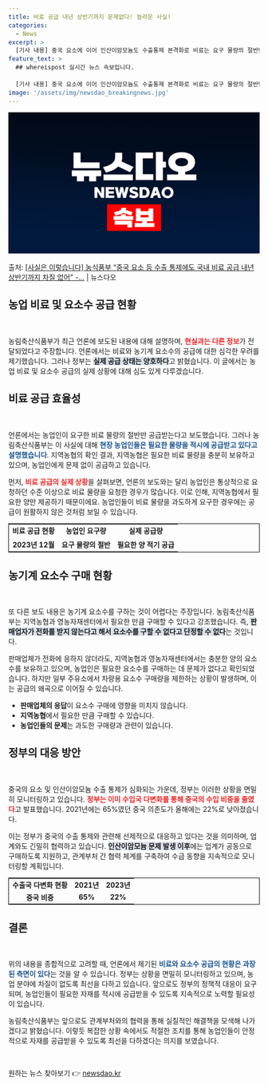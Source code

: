 ```yaml
---
title: 비료 공급 내년 상반기까지 문제없다! 놀라운 사실!
categories:
  - News
excerpt: >
  [기사 내용] 중국 요소에 이어 인산이암모늄도 수출통제 본격화로 비료는 요구 물량의 절반만 공급 받고, 농기…
feature_text: >
  ## whereispost 실시간 뉴스 속보입니다.

  [기사 내용] 중국 요소에 이어 인산이암모늄도 수출통제 본격화로 비료는 요구 물량의 절반만 공급 받고, 농기…
image: '/assets/img/newsdao_breakingnews.jpg'
---
```


![뉴스다오 속보](/assets/img/newsdao_breakingnews.jpg)

<p>출처: <a href="https://newsdao.kr/2790" rel="dofollow">[사실은 이렇습니다] 농식품부 “중국 요소 등 수출 통제에도 국내 비료 공급 내년 상반기까지 차질 없어” -…</a> | 뉴스다오</p>

<h2 data-ke-size="size26">농업 비료 및 요소수 공급 현황</h2>

<p data-ke-size="size16">&nbsp;</p>

농림축산식품부가 최근 언론에 보도된 내용에 대해 설명하며, <b><span style="color: #ee2323;">현실과는 다른 정보</span></b>가 전달되었다고 주장합니다. 언론에서는 비료와 농기계 요소수의 공급에 대한 심각한 우려를 제기했습니다. 그러나 정부는 <b><span style="background-color: #21538527;">실제 공급 상태는 양호하다</span></b>고 밝혔습니다. 이 글에서는 농업 비료 및 요소수 공급의 실제 상황에 대해 심도 있게 다루겠습니다.

<h2 data-ke-size="size26">비료 공급 효율성</h2>

<p data-ke-size="size16">&nbsp;</p>

언론에서는 농업인이 요구한 비료 물량의 절반만 공급받는다고 보도했습니다. 그러나 농림축산식품부는 이 사실에 대해 <b><span style="color: #1a5490;">현장 농업인들은 필요한 물량을 적시에 공급받고 있다고 설명했습니다</span></b>. 지역농협의 확인 결과, 지역농협은 필요한 비료 물량을 충분히 보유하고 있으며, 농업인에게 문제 없이 공급하고 있습니다.

먼저, <b><span style="color: #ee2323;">비료 공급의 실제 상황</span></b>을 살펴보면, 언론의 보도와는 달리 농업인은 통상적으로 요청하던 수준 이상으로 비료 물량을 요청한 경우가 많습니다. 이로 인해, 지역농협에서 필요한 양만 제공하기 때문이에요. 농업인들이 비료 물량을 과도하게 요구한 경우에는 공급이 원활하지 않은 것처럼 보일 수 있습니다.

<table style="width: 100%; border: 1px solid #000;">
<tr>
<td style="text-align: center; height: 22px;"><b>비료 공급 현황</b></td>
<td style="text-align: center; height: 22px;"><b>농업인 요구량</b></td>
<td style="text-align: center; height: 22px;"><b>실제 공급량</b></td>
</tr>
<tr>
<td style="text-align: center; height: 22px;"><b>2023년 12월</b></td>
<td style="text-align: center; height: 22px;"><b>요구 물량의 절반</b></td>
<td style="text-align: center; height: 22px;"><b>필요한 양 적기 공급</b></td>
</tr>
</table>

<h2 data-ke-size="size26">농기계 요소수 구매 현황</h2>

<p data-ke-size="size16">&nbsp;</p>

또 다른 보도 내용은 농기계 요소수를 구하는 것이 어렵다는 주장입니다. 농림축산식품부는 지역농협과 영농자재센터에서 필요한 만큼 구매할 수 있다고 강조했습니다. 즉, <b><span style="background-color: #21538527;">판매업자가 전화를 받지 않는다고 해서 요소수를 구할 수 없다고 단정할 수 없다</span></b>는 것입니다. 

판매업체가 전화에 응하지 않더라도, 지역농협과 영농자재센터에서는 충분한 양의 요소수를 보유하고 있으며, 농업인은 필요한 요소수를 구매하는 데 문제가 없다고 확인되었습니다. 하지만 일부 주유소에서 차량용 요소수 구매량을 제한하는 상황이 발생하며, 이는 공급의 왜곡으로 이어질 수 있습니다. 

<ul>
<li><b>판매업체의 응답</b>이 요소수 구매에 영향을 미치지 않습니다.</li>
<li><b>지역농협</b>에서 필요한 만큼 구매할 수 있습니다.</li>
<li><b>농업인들의 문제</b>는 과도한 구매량과 관련이 있습니다.</li>
</ul>

<h2 data-ke-size="size26">정부의 대응 방안</h2>

<p data-ke-size="size16">&nbsp;</p>

중국의 요소 및 인산이암모늄 수출 통제가 심화되는 가운데, 정부는 이러한 상황을 면밀히 모니터링하고 있습니다. <b><span style="color: #ee2323;">정부는 이미 수입국 다변화를 통해 중국의 수입 비중을 줄였다</span></b>고 발표했습니다. 2021년에는 65%였던 중국 의존도가 올해에는 22%로 낮아졌습니다.

이는 정부가 중국의 수출 통제와 관련해 선제적으로 대응하고 있다는 것을 의미하며, 업계와도 긴밀히 협력하고 있습니다. <b><span style="background-color: #21538527;">인산이암모늄 문제 발생 이후</span></b>에는 업계가 공동으로 구매하도록 지원하고, 관계부처 간 협력 체계를 구축하여 수급 동향을 지속적으로 모니터링할 계획입니다.

<table style="width: 100%; border: 1px solid #000;">
<tr>
<td style="text-align: center; height: 17px;"><b>수출국 다변화 현황</b></td>
<td style="text-align: center; height: 17px;"><b>2021년</b></td>
<td style="text-align: center; height: 17px;"><b>2023년</b></td>
</tr>
<tr>
<td style="text-align: center; height: 17px;"><b>중국 비중</b></td>
<td style="text-align: center; height: 17px;"><b>65%</b></td>
<td style="text-align: center; height: 17px;"><b>22%</b></td>
</tr>
</table>

<h2 data-ke-size="size26">결론</h2>

<p data-ke-size="size16">&nbsp;</p>

위의 내용을 종합적으로 고려할 때, 언론에서 제기된 <b><span style="color: #1a5490;">비료와 요소수 공급의 현황은 과장된 측면이 있다</span></b>는 것을 알 수 있습니다. 정부는 상황을 면밀히 모니터링하고 있으며, 농업 분야에 차질이 없도록 최선을 다하고 있습니다. 앞으로도 정부의 정책적 대응이 요구되며, 농업인들이 필요한 자재를 적시에 공급받을 수 있도록 지속적으로 노력할 필요성이 있습니다.

농림축산식품부는 앞으로도 관계부처와의 협력을 통해 실질적인 해결책을 모색해 나가겠다고 밝혔습니다. 이렇듯 복잡한 상황 속에서도 적절한 조치를 통해 농업인들이 안정적으로 자재를 공급받을 수 있도록 최선을 다하겠다는 의지를 보였습니다.

<p data-ke-size="size16">&nbsp;</p> 

원하는 뉴스 찾아보기 👉 <a href="https://newsdao.kr" rel="dofollow">newsdao.kr</a>


